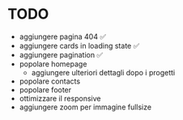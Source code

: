 # TODO

- aggiungere pagina 404 ✅
- aggiungere cards in loading state ✅
- aggiungere pagination ✅
- popolare homepage
  - aggiungere ulteriori dettagli dopo i progetti
- popolare contacts
- popolare footer
- ottimizzare il responsive
- aggiungere zoom per immagine fullsize
